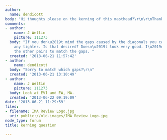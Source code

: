 ```yaml
---
author:
  name: dendicott
body: "Hi thoughts please on the kerning of this masthead?\r\n\r\nThanks\r\n"
comments:
- author:
    name: J Weltin
    picture: 111273
  body: "If you don\u2019t mind the gaps caused by the diagonals you can\u2019t get
    any tighter. Is that desired? Doesn\u2019t look very good. I\u2019d open up all
    the other pairs to match the gaps. "
  created: '2013-06-21 11:57:42'
- author:
    name: dendicott
  body: "Sorry to match which gaps?\r\n"
  created: '2013-06-21 13:10:49'
- author:
    name: J Weltin
    picture: 111273
  body: Look at EVI and EW, MA.
  created: '2013-06-22 09:19:09'
date: '2013-06-21 11:29:59'
files:
- filename: IMA Review Logo.jpg
  uri: public://old-images/IMA Review Logo.jpg
node_type: forum
title: kerning question

---
```

